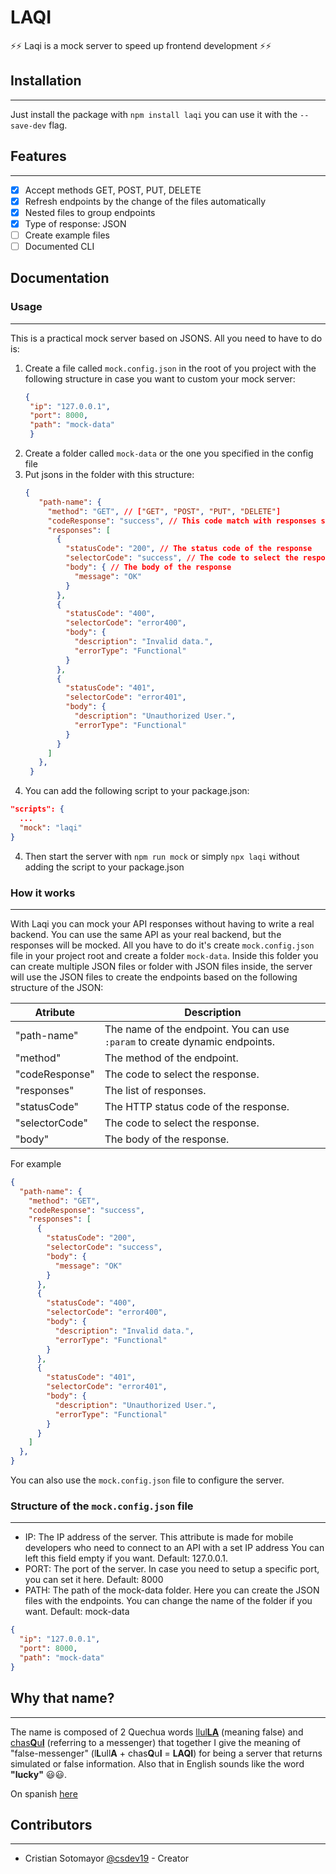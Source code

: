 # LAQI

⚡⚡ Laqi is a mock server to speed up frontend development ⚡⚡

## Installation
------------

Just install the package with `npm install laqi` you can use it with the `--save-dev` flag.


## Features
-----------

- [x] Accept methods GET, POST, PUT, DELETE
- [x] Refresh endpoints by the change of the files automatically
- [x] Nested files to group endpoints
- [x] Type of response: JSON
- [ ] Create example files
- [ ] Documented CLI

## Documentation

### Usage
------------

This is a practical mock server based on JSONS. All you need to have to do is:

1. Create a file called `mock.config.json` in the root of you project with the following structure in case you want to custom your mock server:
   ```json
   {
    "ip": "127.0.0.1",
    "port": 8000,
    "path": "mock-data"
    }
   ```
2. Create a folder called `mock-data` or the one you specified in the config file
3. Put jsons in the folder with this structure:
   ```json
   {
      "path-name": {
        "method": "GET", // ["GET", "POST", "PUT", "DELETE"]
        "codeResponse": "success", // This code match with responses selectorCode item
        "responses": [
          {
            "statusCode": "200", // The status code of the response
            "selectorCode": "success", // The code to select the response
            "body": { // The body of the response
              "message": "OK"
            }
          },
          {
            "statusCode": "400",
            "selectorCode": "error400",
            "body": {
              "description": "Invalid data.",
              "errorType": "Functional"
            }
          },
          {
            "statusCode": "401",
            "selectorCode": "error401",
            "body": {
              "description": "Unauthorized User.",
              "errorType": "Functional"
            }
          }
        ]
      },
    }
   ```
5. You can add the following script to your package.json:
  ```json
  "scripts": {
    ...
    "mock": "laqi"
  }
   ```
4. Then start the server with `npm run mock` or simply `npx laqi` without adding the script to your package.json


### How it works
-------------

With Laqi you can mock your API responses without having to write a real backend. You can use the same API as your real backend, but the responses will be mocked. All you have to do it's create `mock.config.json` file in your project root and create a folder `mock-data`. Inside this folder you can create multiple JSON files or folder with JSON files inside, the server will use the JSON files to create the endpoints based on the following structure of the JSON:

| Atribute | Description |
|----------|-------------|
| "path-name" | The name of the endpoint. You can use `:param` to create dynamic endpoints. |
| "method" | The method of the endpoint. |
| "codeResponse" | The code to select the response. |
| "responses" | The list of responses. |
| "statusCode" | The HTTP status code of the response. |
| "selectorCode" | The code to select the response. |
| "body" | The body of the response. |


For example
```json
{
  "path-name": {
    "method": "GET",
    "codeResponse": "success",
    "responses": [
      {
        "statusCode": "200",
        "selectorCode": "success",
        "body": {
          "message": "OK"
        }
      },
      {
        "statusCode": "400",
        "selectorCode": "error400",
        "body": {
          "description": "Invalid data.",
          "errorType": "Functional"
        }
      },
      {
        "statusCode": "401",
        "selectorCode": "error401",
        "body": {
          "description": "Unauthorized User.",
          "errorType": "Functional"
        }
      }
    ]
  },
}
```


You can also use the `mock.config.json` file to configure the server.

### Structure of the `mock.config.json` file
----------------------

- IP: The IP address of the server. This attribute is made for mobile developers who need to connect to an API with a set IP address
  You can left this field empty if you want.
  Default: 127.0.0.1.
- PORT: The port of the server. In case you need to setup a specific port, you can set it here.
  Default: 8000
- PATH: The path of the mock-data folder. Here you can create the JSON files with the endpoints. You can change the name of the folder if you want.
  Default: mock-data

```json
{
  "ip": "127.0.0.1",
  "port": 8000,
  "path": "mock-data"
}
```


## Why that name?
-----------

The name is composed of 2 Quechua words [llul**LA**](https://es.glosbe.com/quz/es/llulla) (meaning false) and [chas**Q**u**I**](https://es.glosbe.com/qu/es/chaski) (referring to a messenger) that together I give the meaning of "false-messenger" (l**L**ull**A** + chas**Q**u**I** = **LAQI**) for being a server that returns simulated or false information. Also that in English sounds like the word **"lucky"** 😃😃.

On spanish [here](documentacion/name.md)



## Contributors
--------

- Cristian Sotomayor [@csdev19](https://github.com/csdev19) - Creator


